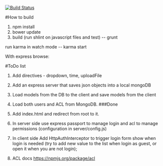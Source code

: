 [![Build Status](https://travis-ci.org/webforbusinesses/forms.png?branch=master)](https://travis-ci.org/webforbusinesses/forms)

#How to build
1. npm install
2. bower update
3. build (run shlint on javascript files and test) -- grunt

run karma in watch mode -- karma start

With express browse:


#ToDo list
1. Add directives - dropdown, time, uploadFile
2. Add an express server that saves json objects into a local mongoDB
3. Load models from the DB to the client and save models from the client
4. Load both users and ACL from MongoDB.
###Done

1. Add index.html and redirect from root to it.
2. In server side use express passport to manage login and acl to manage permissions (configuration in server/config.js)
3. In client side Add HttpAuthInterceptor to trigger login form show when login is needed (try to add new value to the list when login as guest, or open it when you are not login);
5. ACL docs https://npmjs.org/package/acl
